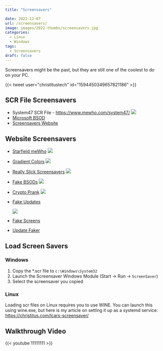 ```yaml
---
title: "Screensavers"

date: 2022-12-07
url: /screensavers/
image: images/2022-thumbs/screensavers.jpg
categories:
  - Linux
  - Windows
tags:
  - Screensavers
draft: false
---
```

Screensavers might be the past, but they are still one of the coolest to do on your PC. 
<!--more-->

{{< tweet user="christitustech" id="1594450349657821186" >}}

## SCR File Screensavers

- System47 SCR File - <https://www.mewho.com/system47/>
  ![](/images/2022/starfield-screensaver/system47.png)
- [Microsoft BSOD](https://learn.microsoft.com/en-us/sysinternals/downloads/bluescreen)
- [Screensavers Website](https://www.screensaversplanet.com/screensavers/?free=on)

## Website Screensavers

- [Starfield meWho](https://www.mewho.com/starfield47/)
  ![](/images/2022/starfield-screensaver/starfield.png)
- [Gradient Colors](https://gradiyent.netlify.app/)
  ![](/images/2022/starfield-screensaver/gradient.png)
- [Really Slick Screensavers](https://sourceforge.net/projects/rssavers/)
  ![](/images/2022/starfield-screensaver/hyperspace.png)
- [Fake BSODs](https://www.ravbug.com/bsod/)
  ![](/images/2022/starfield-screensaver/bsod.png)
- [Crypto Prank](https://www.cryptoprank.com/#/)
  ![](/images/2022/starfield-screensaver/crypto-prank.png)
- [Fake Updates](https://fakeupdate.net/)

  ![](/images/2022/starfield-screensaver/xp.png)
- [Fake Screens](https://screen.vercel.app/)
- [Update Faker](https://updatefaker.com/)

## Load Screen Savers

### Windows

1. Copy the *.scr file to `c:\Windows\System32`
2. Launch the Screensaver Windows Module (Start -> Run -> `ScreenSaver`)
3. Select the screensaver you copied

### Linux

Loading scr files on Linux requires you to use WINE. You can launch this using wine.exe, but here is my article on setting it up as a systemd service: <https://christitus.com/lcars-screensaver/>

## Walkthrough Video

{{< youtube 11111111 >}}
